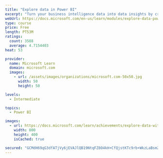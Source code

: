 ```yaml
---
title: "Explore data in Power BI"
excerpt: "Turn your business intelligence data into data insights by creating and configuring Power BI dashboards."
webUrl: https://docs.microsoft.com/en-us/learn/modules/explore-data-power-bi/
type: course
price: Free
length: PT53M
ratings:
  count: 3588
  average: 4.7154403
heat: 53

provider:
  name: Microsoft Learn
  domain: microsoft.com
  images:
    - url: /assets/images/organizations/microsoft.com-50x50.jpg
      width: 50
      height: 50

levels:
  - Intermediate

topics:
  - Power BI

images:
  - url: https://docs.microsoft.com/learn/achievements/explore-data-with-power-bi-desktop-social.png
    width: 800
    height: 400
    isCached: true

secured: "GCMdH69qG3dfATjVy6jEVAJlQB19NtqFZ8O4kH+CfQjstKTc9rb+WkzLaBsm2Gz0+6Jupd97xh/jqfKoeDqDQt+cFkWtq7uK3dLIBuG0C/Lp86sEU3UimGD70DkKQ43ATuIDGXGW18N9evEq9Vwj/lUU+WNsrW3cLxv8SbnmvlbpX564Zvzd/hambrEcBBAySUWv6RDYy+/A/H5w+Hnj4malpvV+Fk23rUNeIcFXveVeL9UtUzvkaHy0G1k8jCFb+uwZOjVTgrkbfu7zzBDBh3yatAlagbRl0lboiwtLA7BPG4jpn4MVxfZB27C/88IuStOfj8XUwL41cRzOkVo9wKXCv4EyZOIVhhk0HlIkehXC0qk10Qw5kRNFyR1kJH15bLFbVEc4n8GdApo7FpTPFyL2dixL/wOE0m2alWgKZ/s=;squ72knusXTxZnwsNldgAQ=="
---
```


